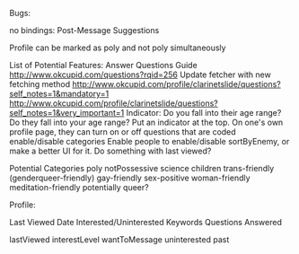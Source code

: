 Bugs:

no bindings:
	<!-- Recent Activity -->
	Post-Message Suggestions
	<!-- gallery on the home page -->

Profile can be marked as poly and not poly simultaneously





List of Potential Features:
	Answer Questions Guide http://www.okcupid.com/questions?rqid=256
	Update fetcher with new fetching method
		http://www.okcupid.com/profile/clarinetslide/questions?self_notes=1&mandatory=1
		http://www.okcupid.com/profile/clarinetslide/questions?self_notes=1&very_important=1
	Indicator: Do you fall into their age range? Do they fall into your age range? Put an indicator at the top.
	On one's own profile page, they can turn on or off questions that are coded
	enable/disable categories
	Enable people to enable/disable sortByEnemy, or make a better UI for it.
	Do something with last viewed?

Potential Categories
	poly
	notPossessive
	science
	children
	trans-friendly (genderqueer-friendly)
	gay-friendly
	sex-positive
	woman-friendly
	meditation-friendly
	potentially queer?



Profile:

Last Viewed Date
Interested/Uninterested
Keywords
Questions Answered

lastViewed
interestLevel
	wantToMessage
	uninterested
	past
